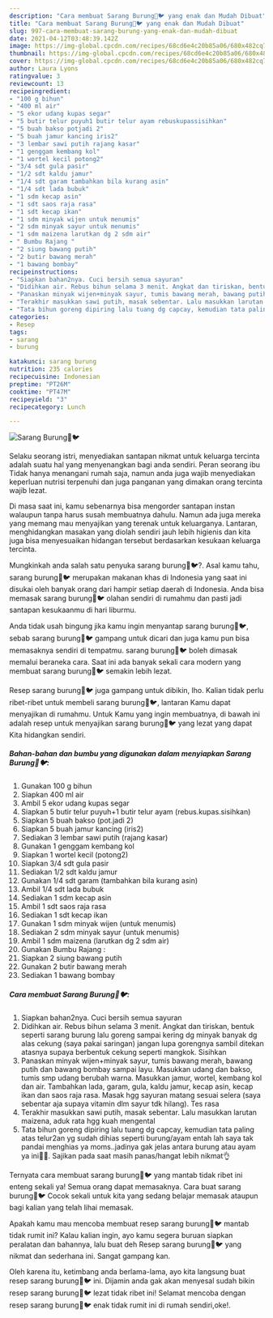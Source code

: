 ```yaml
---
description: "Cara membuat Sarang Burung🐣🐦 yang enak dan Mudah Dibuat"
title: "Cara membuat Sarang Burung🐣🐦 yang enak dan Mudah Dibuat"
slug: 997-cara-membuat-sarang-burung-yang-enak-dan-mudah-dibuat
date: 2021-04-12T03:48:39.142Z
image: https://img-global.cpcdn.com/recipes/68cd6e4c20b85a06/680x482cq70/sarang-burung🐣🐦-foto-resep-utama.jpg
thumbnail: https://img-global.cpcdn.com/recipes/68cd6e4c20b85a06/680x482cq70/sarang-burung🐣🐦-foto-resep-utama.jpg
cover: https://img-global.cpcdn.com/recipes/68cd6e4c20b85a06/680x482cq70/sarang-burung🐣🐦-foto-resep-utama.jpg
author: Laura Lyons
ratingvalue: 3
reviewcount: 13
recipeingredient:
- "100 g bihun"
- "400 ml air"
- "5 ekor udang kupas segar"
- "5 butir telur puyuh1 butir telur ayam rebuskupassisihkan"
- "5 buah bakso potjadi 2"
- "5 buah jamur kancing iris2"
- "3 lembar sawi putih rajang kasar"
- "1 genggam kembang kol"
- "1 wortel kecil potong2"
- "3/4 sdt gula pasir"
- "1/2 sdt kaldu jamur"
- "1/4 sdt garam tambahkan bila kurang asin"
- "1/4 sdt lada bubuk"
- "1 sdm kecap asin"
- "1 sdt saos raja rasa"
- "1 sdt kecap ikan"
- "1 sdm minyak wijen untuk menumis"
- "2 sdm minyak sayur untuk menumis"
- "1 sdm maizena larutkan dg 2 sdm air"
- " Bumbu Rajang "
- "2 siung bawang putih"
- "2 butir bawang merah"
- "1 bawang bombay"
recipeinstructions:
- "Siapkan bahan2nya. Cuci bersih semua sayuran"
- "Didihkan air. Rebus bihun selama 3 menit. Angkat dan tiriskan, bentuk seperti sarang burung lalu goreng sampai kering dg minyak banyak dg alas cekung (saya pakai saringan) jangan lupa gorengnya sambil ditekan atasnya supaya berbentuk cekung seperti mangkok. Sisihkan"
- "Panaskan minyak wijen+minyak sayur, tumis bawang merah, bawang putih dan bawang bombay sampai layu. Masukkan udang dan bakso, tumis smp udang berubah warna. Masukkan jamur, wortel, kembang kol dan air. Tambahkan lada, garam, gula, kaldu jamur, kecap asin, kecap ikan dan saos raja rasa. Masak hgg sayuran matang sesuai selera (saya sebentar aja supaya vitamin dlm sayur tdk hilang). Tes rasa"
- "Terakhir masukkan sawi putih, masak sebentar. Lalu masukkan larutan maizena, aduk rata hgg kuah mengental"
- "Tata bihun goreng dipiring lalu tuang dg capcay, kemudian tata paling atas telur2an yg sudah dihias seperti burung/ayam entah lah saya tak pandai menghias ya moms..jadinya gak jelas antara burung atau ayam ya ini🙏😅. Sajikan pada saat masih panas/hangat lebih nikmat👌"
categories:
- Resep
tags:
- sarang
- burung

katakunci: sarang burung 
nutrition: 235 calories
recipecuisine: Indonesian
preptime: "PT26M"
cooktime: "PT47M"
recipeyield: "3"
recipecategory: Lunch

---
```



![Sarang Burung🐣🐦](https://img-global.cpcdn.com/recipes/68cd6e4c20b85a06/680x482cq70/sarang-burung🐣🐦-foto-resep-utama.jpg)

Selaku seorang istri, menyediakan santapan nikmat untuk keluarga tercinta adalah suatu hal yang menyenangkan bagi anda sendiri. Peran seorang ibu Tidak hanya menangani rumah saja, namun anda juga wajib menyediakan keperluan nutrisi terpenuhi dan juga panganan yang dimakan orang tercinta wajib lezat.

Di masa  saat ini, kamu sebenarnya bisa mengorder santapan instan walaupun tanpa harus susah membuatnya dahulu. Namun ada juga mereka yang memang mau menyajikan yang terenak untuk keluarganya. Lantaran, menghidangkan masakan yang diolah sendiri jauh lebih higienis dan kita juga bisa menyesuaikan hidangan tersebut berdasarkan kesukaan keluarga tercinta. 



Mungkinkah anda salah satu penyuka sarang burung🐣🐦?. Asal kamu tahu, sarang burung🐣🐦 merupakan makanan khas di Indonesia yang saat ini disukai oleh banyak orang dari hampir setiap daerah di Indonesia. Anda bisa memasak sarang burung🐣🐦 olahan sendiri di rumahmu dan pasti jadi santapan kesukaanmu di hari liburmu.

Anda tidak usah bingung jika kamu ingin menyantap sarang burung🐣🐦, sebab sarang burung🐣🐦 gampang untuk dicari dan juga kamu pun bisa memasaknya sendiri di tempatmu. sarang burung🐣🐦 boleh dimasak memalui beraneka cara. Saat ini ada banyak sekali cara modern yang membuat sarang burung🐣🐦 semakin lebih lezat.

Resep sarang burung🐣🐦 juga gampang untuk dibikin, lho. Kalian tidak perlu ribet-ribet untuk membeli sarang burung🐣🐦, lantaran Kamu dapat menyajikan di rumahmu. Untuk Kamu yang ingin membuatnya, di bawah ini adalah resep untuk menyajikan sarang burung🐣🐦 yang lezat yang dapat Kita hidangkan sendiri.

<!--inarticleads1-->

##### Bahan-bahan dan bumbu yang digunakan dalam menyiapkan Sarang Burung🐣🐦:

1. Gunakan 100 g bihun
1. Siapkan 400 ml air
1. Ambil 5 ekor udang kupas segar
1. Siapkan 5 butir telur puyuh+1 butir telur ayam (rebus.kupas.sisihkan)
1. Siapkan 5 buah bakso (pot.jadi 2)
1. Siapkan 5 buah jamur kancing (iris2)
1. Sediakan 3 lembar sawi putih (rajang kasar)
1. Gunakan 1 genggam kembang kol
1. Siapkan 1 wortel kecil (potong2)
1. Siapkan 3/4 sdt gula pasir
1. Sediakan 1/2 sdt kaldu jamur
1. Gunakan 1/4 sdt garam (tambahkan bila kurang asin)
1. Ambil 1/4 sdt lada bubuk
1. Sediakan 1 sdm kecap asin
1. Ambil 1 sdt saos raja rasa
1. Sediakan 1 sdt kecap ikan
1. Gunakan 1 sdm minyak wijen (untuk menumis)
1. Sediakan 2 sdm minyak sayur (untuk menumis)
1. Ambil 1 sdm maizena (larutkan dg 2 sdm air)
1. Gunakan  Bumbu Rajang :
1. Siapkan 2 siung bawang putih
1. Gunakan 2 butir bawang merah
1. Sediakan 1 bawang bombay




<!--inarticleads2-->

##### Cara membuat Sarang Burung🐣🐦:

1. Siapkan bahan2nya. Cuci bersih semua sayuran
1. Didihkan air. Rebus bihun selama 3 menit. Angkat dan tiriskan, bentuk seperti sarang burung lalu goreng sampai kering dg minyak banyak dg alas cekung (saya pakai saringan) jangan lupa gorengnya sambil ditekan atasnya supaya berbentuk cekung seperti mangkok. Sisihkan
1. Panaskan minyak wijen+minyak sayur, tumis bawang merah, bawang putih dan bawang bombay sampai layu. Masukkan udang dan bakso, tumis smp udang berubah warna. Masukkan jamur, wortel, kembang kol dan air. Tambahkan lada, garam, gula, kaldu jamur, kecap asin, kecap ikan dan saos raja rasa. Masak hgg sayuran matang sesuai selera (saya sebentar aja supaya vitamin dlm sayur tdk hilang). Tes rasa
1. Terakhir masukkan sawi putih, masak sebentar. Lalu masukkan larutan maizena, aduk rata hgg kuah mengental
1. Tata bihun goreng dipiring lalu tuang dg capcay, kemudian tata paling atas telur2an yg sudah dihias seperti burung/ayam entah lah saya tak pandai menghias ya moms..jadinya gak jelas antara burung atau ayam ya ini🙏😅. Sajikan pada saat masih panas/hangat lebih nikmat👌




Ternyata cara membuat sarang burung🐣🐦 yang mantab tidak ribet ini enteng sekali ya! Semua orang dapat memasaknya. Cara buat sarang burung🐣🐦 Cocok sekali untuk kita yang sedang belajar memasak ataupun bagi kalian yang telah lihai memasak.

Apakah kamu mau mencoba membuat resep sarang burung🐣🐦 mantab tidak rumit ini? Kalau kalian ingin, ayo kamu segera buruan siapkan peralatan dan bahannya, lalu buat deh Resep sarang burung🐣🐦 yang nikmat dan sederhana ini. Sangat gampang kan. 

Oleh karena itu, ketimbang anda berlama-lama, ayo kita langsung buat resep sarang burung🐣🐦 ini. Dijamin anda gak akan menyesal sudah bikin resep sarang burung🐣🐦 lezat tidak ribet ini! Selamat mencoba dengan resep sarang burung🐣🐦 enak tidak rumit ini di rumah sendiri,oke!.

